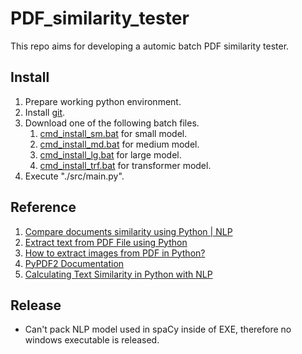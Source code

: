 # PDF_similarity_tester
 
This repo aims for developing a automic batch PDF similarity tester.

## Install

1. Prepare working python environment.
2. Install [git](https://git-scm.com/download/win).
3. Download one of the following batch files.
   1. [cmd_install_sm.bat](https://github.com/belongtothenight/PDF_similarity_tester/blob/main/install/cmd_install_sm.bat) for small model.
   2. [cmd_install_md.bat](https://github.com/belongtothenight/PDF_similarity_tester/blob/main/install/cmd_install_md.bat) for medium model.
   3. [cmd_install_lg.bat](https://github.com/belongtothenight/PDF_similarity_tester/blob/main/install/cmd_install_lg.bat) for large model.
   4. [cmd_install_trf.bat](https://github.com/belongtothenight/PDF_similarity_tester/blob/main/install/cmd_install_trf.bat) for transformer model.
4. Execute "./src/main.py".

## Reference

1. [Compare documents similarity using Python | NLP](https://dev.to/thepylot/compare-documents-similarity-using-python-nlp-4odp)
2. [Extract text from PDF File using Python](https://www.geeksforgeeks.org/extract-text-from-pdf-file-using-python/)
3. [How to extract images from PDF in Python?](https://www.geeksforgeeks.org/how-to-extract-images-from-pdf-in-python/)
4. [PyPDF2 Documentation](https://pypdf2.readthedocs.io/en/3.0.0/index.html)
5. [Calculating Text Similarity in Python with NLP](https://www.youtube.com/watch?v=y-EjAuWdZdI)

## Release

- Can't pack NLP model used in spaCy inside of EXE, therefore no windows executable is released.
